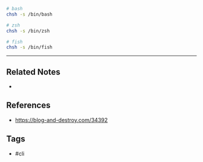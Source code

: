 ```sh
# bash
chsh -s /bin/bash

# zsh
chsh -s /bin/zsh

# fish
chsh -s /bin/fish
```

----
## Related Notes
- 

## References
- https://blog-and-destroy.com/34392

## Tags
- #cli 
